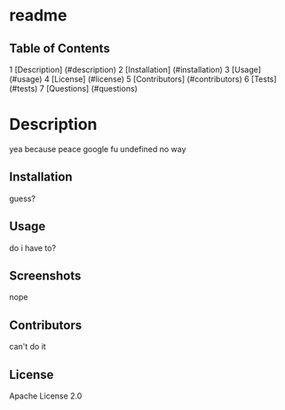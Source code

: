 # readme

  ## Table of Contents
  1 [Description] (#description)
  2 [Installation] (#installation)
  3 [Usage] (#usage)
  4 [License] (#license)
  5 [Contributors] (#contributors)
  6 [Tests] (#tests)
  7 [Questions] (#questions)

  # Description
  yea because peace google fu undefined
  no way

  ## Installation
  guess?

  ## Usage
  do i have to?

  ## Screenshots
  nope

  ## Contributors
  can't do it

  ## License
  Apache License 2.0
